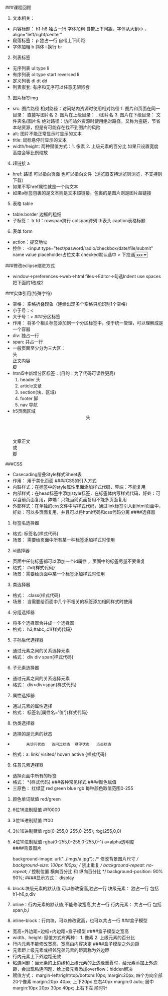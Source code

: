 ###课程回顾
1. 文本相关： 
- 内容标题： h1-h6  独占一行 字体加粗 自带上下间距，字体从大到小 ，align="left/right/center"
- 段落标签： p  独占一行 自带上下间距
- 字体加粗 b    斜体  i     换行 br
2. 列表标签
- 无序列表  ul:type     li
- 有序列表  ol:type  start   reversed       li
- 定义列表  dl   dt   dd   
- 列表嵌套: 有序和无序可以任意无限嵌套 
3. 图片标签img
- src: 图片路径
	相对路径：访问站内资源时使用相对路径
		1. 图片和页面在同一目录： 直接写图片名
		2. 图片在上级目录： ../图片名
		3. 图片在下级目录： 文件夹名/图片名
	绝对路径：访问站外资源时使用绝对路径，又称为盗链，节省本站资源，但是有可能存在找不到图片的风险
- alt: 图片不能正常显示时显示的文本
- title: 鼠标悬停时显示的文本
- width/height:  两种赋值方式：1. 像素  2. 上级元素的百分比  如果只设置宽度 高度会等比例缩放
4. 超链接 a
- href: 路径   可以指向页面 也可以指向文件（浏览器支持浏览则浏览，不支持则下载）
- 如果不写href属性就是一个纯文本
- 如果a标签包裹的是文本则是文本超链接，包裹的是图片则是图片超链接
5. 表格 table
- table:border 边框的粗细 
- 子标签： tr td：rowspan跨行  colspan跨列  th表头  caption表格标题  
6. 表单 form 
- action：提交地址  
- 控件：   <input type="text/pasword/radio/checkbox/date/file/submit" name   value placeholder占位文本   checked默认选中  >
	下拉选<select name><option value="xxx">xxx</option></select>

###修改eclipse缩进方式
- window->preferences->web->html files->Editor->勾选Indent use spaces  把下面的1改成2

###实体引用(特殊字符)
- 空格： 空格折叠现象（连续出现多个空格只能识别1个空格） &nbsp;
- 小于号：&lt;
- 大于号：&gt;
###分区标签
- 作用： 将多个相关标签添加到一个分区标签中，便于统一管理，可以理解成是一个容器
- div: 独占一行 
- span: 共占一行 
- 一般页面至少分为三大区：
	<div>头</div>
	<div>正文内容</div>
	<div>脚</div>
- html5中新增分区标签：(目的：为了代码可读性更高)
	1. header 头
	2. article文章
	3. section(块、区域)
	4. footer 脚
	5. nav 导航
- h5页面区域
	<header>头</header>
	<article>文章正文</article> 或 <section></section>
	<footer>脚</footer>

###CSS
- Casecading层叠Style样式Sheet表
- 作用： 用于美化页面
####CSS的引入方式
- 内联样式：在标签中的style属性里面添加样式代码，弊端：不能复用
- 内部样式：在head标签中添加style标签，在标签体内写样式代码，好处：可以当前页面复用，弊端：只能当前页面复用不能多页面复用 
- 外部样式：在单独的css文件中写样式代码，通过link标签引入到html页面中，好处：可以多页面复用，并且可以将html代码和css代码分离
####选择器
1. 标签名选择器
- 格式:  标签名{样式代码}
- 场景： 需要给页面中所有某一种标签添加样式时使用
2. id选择器
- 页面中任何标签都可以添加一个id属性 ，页面中的标签尽量不要重复 
- 格式： #id{样式代码}
- 场景：需要给页面中某一个标签添加样式时使用
3. 类选择器
- 格式： .class{样式代码}
- 场景： 当需要给页面中几个不相关的标签添加相同样式时使用
4. 分组选择器
- 将多个选择器合并成一个选择器
- 格式： h3,#abc,.c1{样式代码}
5. 子孙后代选择器
- 通过元素之间的关系选择元素
- 格式： div div span{样式代码}
6. 子元素选择器
- 通过元素之间的关系选择元素
- 格式： div>div>span{样式代码}
7. 属性选择器
- 通过元素的属性选择
- 格式： 标签名[属性名='值']{样式代码}
8. 伪类选择器
- 选择的是元素的状态 
- 			未访问状态   访问过状态  悬停状态   点击状态
- 格式：a:   link/	   visited/  hover/   active	{样式代码}
9. 任意元素选择器
- 选择页面中所有的标签
- 格式：  *{样式代码}
###各种常见样式
####颜色赋值
- 三原色： 红绿蓝  red green  blue    rgb  每种颜色取值范围0-255
1. 颜色单词赋值  red/green
2. 6位16进制赋值 #ff0000   
3. 3位16进制赋值 #f00 
4. 3位10进制赋值 rgb(0-255,0-255,0-255);    rbg(255,0,0)
5. 4位10进制赋值 rgba(0-255,0-255,0-255,0-1)  a=alpha透明度  
####背景图片

	background-image: url("../imgs/a.jpg");
    /* 修改背景图片尺寸 */
    background-size: 100px 100px;
    /* 禁止重复 */ 
    background-repeat: no-repeat;
    /* 控制位置 横向百分比 和 纵向百分比 */
    background-position: 90% 90%;
####显示方式： display
1. block:块级元素的默认值,可以修改宽高,独占一行
	块级元素： 独占一行  包括h1-h6,p,div
2. inline：行内元素的默认值,不能修改宽高,共占一行
	行内元素： 共占一行 包括span,b,i
3. inline-block：行内块，可以修改宽高，也可以共占一行
###盒子模型
- 宽高+外边距+边框+内边距=盒子模型
####盒子模型之宽高
- width、height: 赋值方式有两种： 1. 像素  2. 上级元素的百分比
- 行内元素不能修改宽高，宽高由内容决定
####盒子模型之外边距
- 元素距上级元素或相邻兄弟元素的距离称为外边距
- 行内元素上下外边距无效
- 粘连问题：当元素的上边缘和上级元素的上边缘重叠时，给元素添加上外边距，会出现粘连问题，给上级元素添加overflow：hidden解决
- 赋值方式：
	margin-left/right/top/bottom:10px;
	margin:20px; 四个方向全部20个像素
	margin:20px 40px; 上下20px  左右40px
	margin:0 auto;  居中
	margin:10px 20px 30px 40px;  上右下左 顺时针 
















